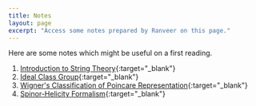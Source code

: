 ```yaml
---
title: Notes
layout: page
excerpt: "Access some notes prepared by Ranveer on this page."
---
```

Here are some notes which might be useful on a first reading. 
  
1. [Introduction to String Theory](String_Theory_notes.pdf){:target="_blank"}   
2. [Ideal Class Group](class-group.pdf){:target="_blank"}    
3. [Wigner's Classification of Poincare Representation](wigner.pdf){:target="_blank"} 
4. [Spinor-Helicity Formalism](Spinor-Helicity.pdf){:target="_blank"}   
 
